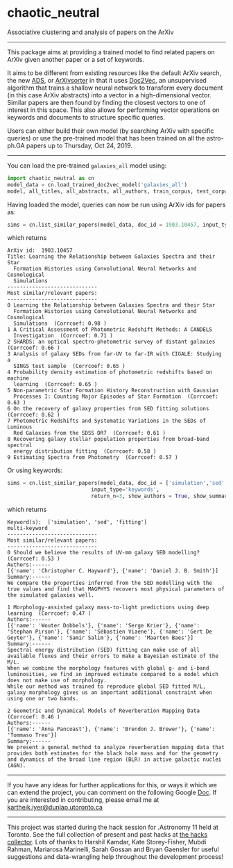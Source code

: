 # chaotic_neutral
Associative clustering and analysis of papers on the ArXiv

***

This package aims at providing a trained model to find related papers on ArXiv given another paper or a set of keywords. 

It aims to be different from existing resources like the default ArXiv search, the new [ADS](https://ui.adsabs.harvard.edu/), or [ArXivsorter](https://www.arxivsorter.org) in that it uses [Doc2Vec](https://radimrehurek.com/gensim/auto_examples/tutorials/run_doc2vec_lee.html#sphx-glr-auto-examples-tutorials-run-doc2vec-lee-py), an unsupervised algorithm that trains a shallow neural network to transform every document (in this case ArXiv abstracts) into a vector in a high-dimensional vector. Similar papers are then found by finding the closest vectors to one of interest in this space. This also allows for performing vector operations on keywords and documents to structure specific queries.

Users can either build their own model (by searching ArXiv with specific queries) or use the pre-trained model that has been trained on all the astro-ph.GA papers up to Thursday, Oct 24, 2019.

***

You can load the pre-trained `galaxies_all` model using:

```python
import chaotic_neutral as cn
model_data = cn.load_trained_doc2vec_model('galaxies_all')
model, all_titles, all_abstracts, all_authors, train_corpus, test_corpus = model_data
```

Having loaded the model, queries can now be run using ArXiv ids for papers as:

```python
sims = cn.list_similar_papers(model_data, doc_id = 1903.10457, input_type='arxiv_id')
```

which returns

```
ArXiv id:  1903.10457
Title: Learning the Relationship between Galaxies Spectra and their Star
  Formation Histories using Convolutional Neural Networks and Cosmological
  Simulations
-----------------------------
Most similar/relevant papers: 
-----------------------------
0 Learning the Relationship between Galaxies Spectra and their Star
  Formation Histories using Convolutional Neural Networks and Cosmological
  Simulations  (Corrcoef: 0.98 )
1 A Critical Assessment of Photometric Redshift Methods: A CANDELS
  Investigation  (Corrcoef: 0.71 )
2 SHARDS: an optical spectro-photometric survey of distant galaxies  (Corrcoef: 0.66 )
3 Analysis of galaxy SEDs from far-UV to far-IR with CIGALE: Studying a
  SINGS test sample  (Corrcoef: 0.65 )
4 Probability density estimation of photometric redshifts based on machine
  learning  (Corrcoef: 0.65 )
5 Non-parametric Star Formation History Reconstruction with Gaussian
  Processes I: Counting Major Episodes of Star Formation  (Corrcoef: 0.63 )
6 On the recovery of galaxy properties from SED fitting solutions  (Corrcoef: 0.62 )
7 Photometric Redshifts and Systematic Variations in the SEDs of Luminous
  Red Galaxies from the SDSS DR7  (Corrcoef: 0.61 )
8 Recovering galaxy stellar population properties from broad-band spectral
  energy distribution fitting  (Corrcoef: 0.58 )
9 Estimating Spectra from Photometry  (Corrcoef: 0.57 )
```

Or using keywords:

```python
sims = cn.list_similar_papers(model_data, doc_id = ['simulation','sed','fitting'], 
                           input_type='keywords', 
                           return_n=3, show_authors = True, show_summary=True)
```

which returns

```
Keyword(s):  ['simulation', 'sed', 'fitting']
multi-keyword
-----------------------------
Most similar/relevant papers: 
-----------------------------
0 Should we believe the results of UV-mm galaxy SED modelling?  (Corrcoef: 0.53 )
Authors:------
[{'name': 'Christopher C. Hayward'}, {'name': 'Daniel J. B. Smith'}]
Summary:------
We compare the properties inferred from the SED modelling with the true values and find that MAGPHYS recovers most physical parameters of the simulated galaxies well.
 
1 Morphology-assisted galaxy mass-to-light predictions using deep learning  (Corrcoef: 0.47 )
Authors:------
[{'name': 'Wouter Dobbels'}, {'name': 'Serge Krier'}, {'name': 'Stephan Pirson'}, {'name': 'Sébastien Viaene'}, {'name': 'Gert De Geyter'}, {'name': 'Samir Salim'}, {'name': 'Maarten Baes'}]
Summary:------
Spectral energy distribution (SED) fitting can make use of all available fluxes and their errors to make a Bayesian estimate of the M/L.
When we combine the morphology features with global g- and i-band luminosities, we find an improved estimate compared to a model which does not make use of morphology.
While our method was trained to reproduce global SED fitted M/L, galaxy morphology gives us an important additional constraint when using one or two bands.
 
2 Geometric and Dynamical Models of Reverberation Mapping Data  (Corrcoef: 0.46 )
Authors:------
[{'name': 'Anna Pancoast'}, {'name': 'Brendon J. Brewer'}, {'name': 'Tommaso Treu'}]
Summary:------
We present a general method to analyze reverberation mapping data that provides both estimates for the black hole mass and for the geometry and dynamics of the broad line region (BLR) in active galactic nuclei (AGN).
```

***

If you have any ideas for further applications for this, or ways it which we can extend the project, you can comment on the following Google [Doc](https://docs.google.com/document/d/1wDwFwKyPIz0thDSdMWzKbnvDvQQBXIO6x2-CBcMeKpM/edit?usp=sharing). If you are interested in contributing, please email me at kartheik.iyer@dunlap.utoronto.ca

***

This project was started during the hack session for .Astronomy 11 held at Toronto. See the full collection of present and past hacks at [the hacks collector](https://github.com/dotastro/hacks-collector). Lots of thanks to Harshil Kamdar, Kate Storey-Fisher, Mubdi Rahman, Mariarosa Marinelli, Sarah Gossan and Bryan Gaensler for useful suggestions and data-wrangling help throughout the development process! 



